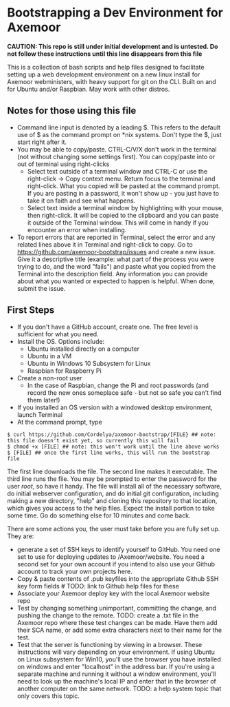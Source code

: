 # Bootstrapping a Dev Environment for Axemoor

**CAUTION: This repo is still under initial development and is untested. Do not follow these instructions until this line disappears from this file**

This is a collection of bash scripts and help files designed to facilitate setting up a web development environment on a new linux install for Axemoor webministers, with heavy support for git on the CLI.
Built on and for Ubuntu and/or Raspbian. May work with other distros.

## Notes for those using this file
* Command line input is denoted by a leading $. This refers to the default use of $ as the command prompt on *nix systems. Don't type the $, just start right after it.
* You may be able to copy/paste. CTRL-C/V/X don't work in the terminal (not without changing some settings first). You can copy/paste into or out of terminal using right-clicks
    * Select text outside of a terminal window and CTRL-C or use the right-click -> Copy context menu. Return focus to the terminal and right-click. What you copied will be pasted at the command prompt. If you are pasting in a password, it won't show up - you just have to take it on faith and see what happens.
    * Select text inside a terminal window by highlighting with your mouse, then right-click. It will be copied to the clipboard and you can paste it outside of the Terminal window. This will come in handy if you encounter an error when installing.
* To report errors that are reported in Terminal, select the error and any related lines above it in Terminal and right-click to copy. Go to https://github.com/axemoor-bootstrap/issues and create a new issue. Give it a descriptive title (example: what part of the process you were trying to do, and the word "fails") and paste what you copied from the Terminal into the description field. Any information you can provide about what you wanted or expected to happen is helpful. When done, submit the issue.

## First Steps
* If you don't have a GitHub account, create one. The free level is sufficient for what you need.
* Install the OS. Options include:
    * Ubuntu installed directly on a computer
    * Ubuntu in a VM
    * Ubuntu in Windows 10 Subsystem for Linux
    * Raspbian for Raspberry Pi
* Create a non-root user
    * In the case of Raspbian, change the Pi and root passwords (and record the new ones someplace safe - but not so safe you can't find them later!)
* If you installed an OS version with a windowed desktop environment, launch Terminal
* At the command prompt, type

```
$ curl https://github.com/Cordelya/axemoor-bootstrap/[FILE} ## note: this file doesn't exist yet, so currently this will fail
$ chmod +x [FILE] ## note: this won't work until the line above works
$ [FILE] ## once the first line works, this will run the bootstrap file
```

The first line downloads the file. The second line makes it executable. The third line runs the file. You may be prompted to enter the password for the user *root*, so have it handy. The file will install all of the necessary software, do initial webserver configuration, and do initial git configuration, including making a new directory, "help" and cloning this repository to that location, which gives you access to the help files. Expect the install portion to take some time. Go do something else for 10 minutes and come back.

There are some actions you, the user must take before you are fully set up. They are:
* generate a set of SSH keys to identify yourself to GitHub. You need one set to use for deploying updates to /Axemoor/website. You need a second set for your own account if you intend to also use your Github account to track your own projects here.
* Copy & paste contents of .pub keyfiles into the appropriate Github SSH key form fields # TODO: link to Github help files for these
* Associate your Axemoor deploy key with the local Axemoor website repo
* Test by changing something unimportant, committing the change, and pushing the change to the remote. TODO: create a .txt file in the Axemoor repo where these test changes can be made. Have them add their SCA name, or add some extra characters next to their name for the test.
* Test that the server is functioning by viewing in a browser. These instructions will vary depending on your environment. If using Ubuntu on Linux subsystem for Win10, you'll use the browser you have installed on windows and enter "localhost" in the address bar. If you're using a separate machine and running it without a window environment, you'll need to look up the machine's local IP and enter that in the browser of another computer on the same network. TODO: a help system topic that only covers this topic.




```
